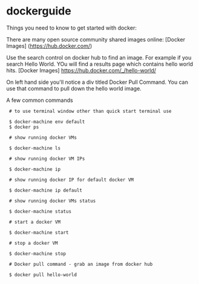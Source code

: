 # dockerguide
Things you need to know to get started with docker:

There are many open source community shared images online:
[Docker Images] (https://hub.docker.com/)

Use the search control on docker hub to find an image. For example if you search Hello World. YOu will find a results page which contains hello world hits. [Docker Images] https://hub.docker.com/_/hello-world/

On left hand side you'll notice a div titled Docker Pull Command. You can use that command to pull down the hello world image.

A few common commands

     # to use terminal window other than quick start terminal use
     
     $ docker-machine env default
     $ docker ps
     
     # show running docker VMs
     
     $ docker-machine ls 
     
     # show running docker VM IPs
     
     $ docker-machine ip 
     
     # show running docker IP for default docker VM
     
     $ docker-machine ip default 
     
     # show running docker VMs status
     
     $ docker-machine status 
     
     # start a docker VM
     
     $ docker-machine start
     
     # stop a docker VM
     
     $ docker-machine stop
    
     # Docker pull command - grab an image from docker hub
     
     $ docker pull hello-world
    
     
    

